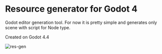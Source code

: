 
# Resource generator for Godot 4

Godot editor generation tool. For now it is pretty simple and generates only scene with script for Node type.

Created on Godot 4.4

![res-gen](https://github.com/user-attachments/assets/0ad0d092-1cd3-4321-b314-52c6c1725c01)
